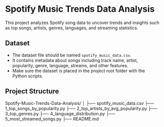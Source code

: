 # Spotify Music Trends Data Analysis

This project analyzes Spotify song data to uncover trends and insights such as top songs, artists, genres, languages, and streaming statistics.

## Dataset

- The dataset file should be named `spotify_music_data.csv`.
- It contains metadata about songs including track name, artist, popularity, genre, language, streams, and other features.
- Make sure the dataset is placed in the project root folder with the Python scripts.

## Project Structure

Spotify-Music-Trends-Data-Analysis/
│
├── spotify_music_data.csv
├── 1_top_songs_by_popularity.py
├── 2_top_artists_by_avg_popularity.py
├── 3_top_genres.py
├── 4_language_distribution.py
├── 5_most_streamed_songs.py
├── README.md
